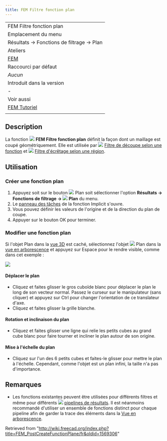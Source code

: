 ```yaml
---
title: FEM Filtre fonction plan
---
```

|  |
| --- |
| FEM Filtre fonction plan |
| Emplacement du menu |
| Résultats → Fonctions de filtrage → Plan |
| Ateliers |
| [FEM](/FEM_Workbench/fr "FEM Workbench/fr") |
| Raccourci par défaut |
| *Aucun* |
| Introduit dans la version |
| - |
| Voir aussi |
| [FEM Tutoriel](/FEM_tutorial/fr "FEM tutorial/fr") |
|  |

## Description

La fonction ![](/images/FEM_PostCreateFunctionPlane.svg) **FEM Filtre fonction plan** définit la façon dont un maillage est coupé géométriquement. Elle est utilisée par ![](/images/FEM_PostFilterCutFunction.svg) [Filtre de découpe selon une fonction](/FEM_PostFilterCutFunction/fr "FEM PostFilterCutFunction/fr") et ![](/images/FEM_PostFilterClipRegion.svg) [Filtre d'écrêtage selon une région](/FEM_PostFilterClipRegion/fr "FEM PostFilterClipRegion/fr").

## Utilisation

### Créer une fonction plan

1. Appuyez soit sur le bouton ![](/images/FEM_PostCreateFunctionPlane.svg) Plan soit sélectionner l'option **Résultats → Fonctions de filtrage → ![](/images/FEM_PostCreateFunctionPlane.svg) Plan** du menu.
2. Le [panneau des tâches](/Task_panel/fr "Task panel/fr") de la fonction Implicit s'ouvre.
3. Vous pouvez définir les valeurs de l'origine et de la direction du plan de coupe.
4. Appuyer sur le bouton OK pour terminer.

### Modifier une fonction plan

Si l'objet Plan dans la [vue 3D](/3D_view/fr "3D view/fr") est caché, sélectionnez l'objet ![](/images/FEM_PostCreateFunctionPlane.svg) Plan dans la [vue en arborescence](/Tree_view/fr "Tree view/fr") et appuyez sur Espace pour le rendre visible, comme dans cet exemple :

![](/images/FEM_Plane-Cut-Function-Example.png)

#### Déplacer le plan

* Cliquez et faites glisser le gros cuboïde blanc pour déplacer le plan le long de son vecteur normal. Passez le curseur sur le manipulateur (sans cliquer) et appuyez sur Ctrl pour changer l'orientation de ce translateur d'axe.
* Cliquez et faites glisser la grille blanche.

#### Rotation et inclinaison du plan

* Cliquez et faites glisser une ligne qui relie les petits cubes au grand cube blanc pour faire tourner et incliner le plan autour de son origine.

#### Mise à l'échelle du plan

* Cliquez sur l'un des 6 petits cubes et faites-le glisser pour mettre le plan à l'échelle. Cependant, comme l'objet est un plan infini, la taille n'a pas d'importance.

## Remarques

* Les fonctions existantes peuvent être utilisées pour différents filtres et même pour différents ![](/images/FEM_PostPipelineFromResult.svg) [pipelines de résultats](/FEM_PostPipelineFromResult/fr "FEM PostPipelineFromResult/fr"). Il est néanmoins recommandé d'utiliser un ensemble de fonctions distinct pour chaque pipeline afin de garder la trace des éléments dans la [Vue en arborescence](/Tree_view/fr "Tree view/fr").

Retrieved from "<http://wiki.freecad.org/index.php?title=FEM_PostCreateFunctionPlane/fr&oldid=1569306>"